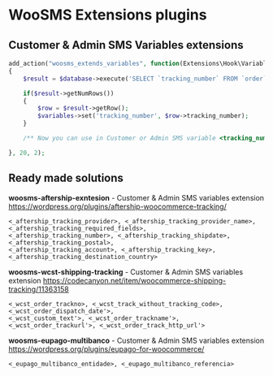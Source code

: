 # WooSMS Extensions plugins

## Customer & Admin SMS Variables extensions

```php
add_action("woosms_extends_variables", function(Extensions\Hook\Variables $variables, Extensions\Database\IDatabase $database)
{
    $result = $database->execute('SELECT `tracking_number` FROM `order` WHERE order_id = "'.$database->escape($variables->get('order_id')).'"');

    if($result->getNumRows())
    {
        $row = $result->getRow();
        $variables->set('tracking_number', $row->tracking_number);
    }

    /** Now you can use in Customer or Admin SMS variable <tracking_number> */

}, 20, 2);
```

## Ready made solutions

**woosms-aftership-exntesion** - Customer & Admin SMS variables extension https://wordpress.org/plugins/aftership-woocommerce-tracking/
```
<_aftership_tracking_provider>, <_aftership_tracking_provider_name>, <_aftership_tracking_required_fields>,
<_aftership_tracking_number>, <_aftership_tracking_shipdate>, <_aftership_tracking_postal>,
<_aftership_tracking_account>, <_aftership_tracking_key>, <_aftership_tracking_destination_country>
```

**woosms-wcst-shipping-tracking** - Customer & Admin SMS variables extension https://codecanyon.net/item/woocommerce-shipping-tracking/11363158
```
<_wcst_order_trackno>, <_wcst_track_without_tracking_code>, <_wcst_order_dispatch_date'>,
<_wcst_custom_text'>, <_wcst_order_trackname'>, <_wcst_order_trackurl'>, <_wcst_order_track_http_url'>
```

**woosms-eupago-multibanco** - Customer & Admin SMS variables extension https://wordpress.org/plugins/eupago-for-woocommerce/
```
<_eupago_multibanco_entidade>, <_eupago_multibanco_referencia>
```
